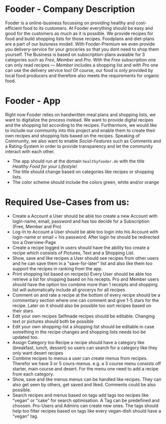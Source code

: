 # Fooder - Company Description

Fooder is a online-business focussing on providing healthy and cost-efficient food to its customers. 
At Fooder everything should be easy and good for the customers as much as it is possible. 
We provide recipes for food and build shopping lists for those recipes. 
Foodplans and diet-plans are a part of our buisness modell. With Fooder-Premium we 
even provide you delivery-service for your groceries so that you dont need to shop them yourself. 
The Business is based on subscription-plans avaiable for 3 categories such as _Free_, _Member_ and _Pro_. 
With the _Free_ subscription one can only read recipes — _Member_ includes a shopping list and with _Pro_ one can use the delivery service too!
Of course, our food is only provided by local food producers and therefore also meets the requirements for organic food.

# Fooder - App
 
Right now Fooder relies on handwritten meal plans and shopping lists, we want to digitalize the process instead. 
We want to provide digital recipes and the shopping list according to the recipes. 
Furthermore, we would like to include our community into this project and enable them to create their own recipes and shopping lists based on the recipes. 
Speaking of Community, we also want to enable _Social-Features_ such as Comments and a Rating-System in order to provide transparency and let the community interact with each other.

* The app should run at the domain `healthyfooder.de` with the title _*Healthy Food for your Lifestyle!*_
* The title should change based on categories like recipes or shopping lists.
* The color scheme should include the colors green, white and/or orange


# Required Use-Cases from us:

* Create a Account
a User should be able too create a new Account with login-name, email, password and has too decide for a Subscription (Free, Member and Pro) 
* Log-In to Account
a User should be able too login into his Account with login-name or email + his password. After login he should be redirected too a Overview-Page
* Create a recipe
logged in users should have the ability too create a recipe which consists of Pictures, Text and a Shopping List.
* Show, save and like recipes
a User should see recipes from other users and he can save them in a "save-for-later" list and also like them too support the recipes in ranking from the app.
* Print shopping list based on recipe(s)
Every User should be able too retrieve a list for shopping based on his recepts. Pro and Member users should have the option too combine more than 1 receipts and shopping list
will automatically include all grocerys for all recipes
* Comment on and rate a recipe
at the bottom of every recipe should be a commentary section where one can comment and give 1-5 stars for the recipe. Later on it should also be possible too sort 
recipes based on their stars
* Edit your own recipes 
Selfmade recipes should be editable. Changing text or pictures should both be possible
* Edit your own shopping-list
a shopping list should be editable in case something in the recipe changes and shopping lists needs too be updated too. 
* Assign Category too Recipe
a recipe should have a category like (breakfast, lunch, dessert) so users can search for a category like they only want desert recipes
* Combine recipes to menus
a user can create menus from recipes. Therefor we have 3 or 5 cours-menus. e.g. a 3 course menu consists off starter, main course and desert. For the menu one need to add a recipe from each category.
* Show, save and like menus
menus can be handled like recipes. They can also get seen by others, get saved and liked. Comments could be also possible.
* Search recipes and menus based on tags 
add tags too recipes like "vegan" or "cake" for search optimisation. A Tag can be predefined and choosen. Pro-Users and Admins can create new ones. 
The tags should help too filter recipes based on tags like every vegan-dish should have a "vegan" tag.
